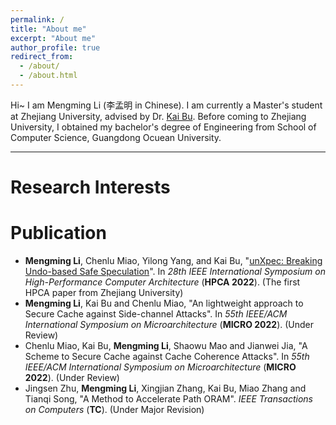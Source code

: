 ```yaml
---
permalink: /
title: "About me"
excerpt: "About me"
author_profile: true
redirect_from: 
  - /about/
  - /about.html
---
```


Hi~ I am Mengming Li (李孟明 in Chinese). I am currently a Master's student at Zhejiang University, advised by Dr. [Kai Bu](https://list.zju.edu.cn/kaibu/). Before coming to Zhejiang University, I obtained my bachelor's degree of Engineering from School of Computer Science, Guangdong Ocuean University.

---
# Research Interests



# Publication

 * **Mengming Li**, Chenlu Miao, Yilong Yang, and Kai Bu, &quot;[unXpec: Breaking Undo-based Safe Speculation](../_publications/unXpec.pdf)&quot;. In *28th IEEE International Symposium on High-Performance Computer Architecture* (**HPCA 2022**). (The first HPCA paper from Zhejiang University)
 * **Mengming Li**, Kai Bu and Chenlu Miao, "An lightweight approach to Secure Cache against Side-channel Attacks". In *55th IEEE/ACM International Symposium on Microarchitecture* (**MICRO 2022**). (Under Review)
 * Chenlu Miao, Kai Bu, **Mengming Li**, Shaowu Mao and Jianwei Jia, "A Scheme to Secure Cache against Cache Coherence Attacks". In *55th IEEE/ACM International Symposium on Microarchitecture* (**MICRO 2022**). (Under Review)
 * Jingsen Zhu, **Mengming Li**, Xingjian Zhang, Kai Bu, Miao Zhang and Tianqi Song, "A Method to Accelerate Path ORAM". *IEEE Transactions on Computers* (**TC**). (Under Major Revision)
 



